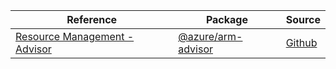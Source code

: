 | Reference | Package | Source |
|---|---|---|
|[Resource Management - Advisor](arm-advisor-readme)|[@azure/arm-advisor](https://www.npmjs.com/package/@azure/arm-advisor)|[Github](https://github.com/Azure/azure-sdk-for-js/blob/main/sdk/advisor/arm-advisor)|

